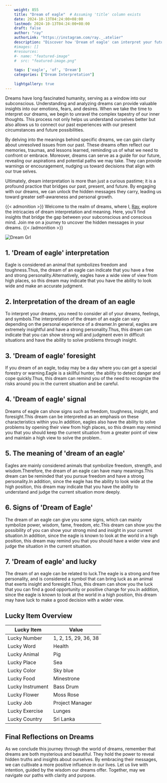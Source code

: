 ```yaml
---
    weight: 855
    title: "Dream of eagle"  # Assuming 'title' column exists
    date: 2024-10-13T04:24:00+08:00
    lastmod: 2024-10-13T04:24:00+08:00
    draft: false
    author: "ray"
    authorLink: "https://instagram.com/ray._.atelier"
    description: "Discover how 'Dream of eagle' can interpret your future and uncover its significant meanings in your life."
    #images: []
    #resources:
    #- name: "featured-image"
    #  src: "featured-image.png"
    
    tags: ['eagle', 'of', 'Dream']
    categories: ["Dream Interpretation"]
    
    lightgallery: true
---
```

    
Dreams have long fascinated humanity, serving as a window into our subconscious. Understanding and analyzing dreams can provide valuable insights into our emotions, fears, and desires. When we take the time to interpret our dreams, we begin to unravel the complex tapestry of our inner thoughts. This process not only helps us understand ourselves better but also allows us to connect our past experiences with our present circumstances and future possibilities.

By delving into the meanings behind specific dreams, we can gain clarity about unresolved issues from our past. These dreams often reflect our memories, traumas, and lessons learned, reminding us of what we need to confront or embrace. Moreover, dreams can serve as a guide for our future, revealing our aspirations and potential paths we may take. They can provide warnings or encouragement, nudging us toward decisions that align with our true selves.

Ultimately, dream interpretation is more than just a curious pastime; it is a profound practice that bridges our past, present, and future. By engaging with our dreams, we can unlock the hidden messages they carry, leading us toward greater self-awareness and personal growth.

{{< admonition >}}
Welcome to the realm of dreams, where I, [Ray](https://instagram.com/ray._.atelier), explore the intricacies of dream interpretation and meaning. Here, you’ll find insights that bridge the gap between your subconscious and conscious mind. Join me on a journey to uncover the hidden messages in your dreams.
{{< /admonition >}}

![Dream Grl](https://cdn.pixabay.com/photo/2017/11/02/03/35/gothic-2910057_1280.jpg "Dream Grl")

## 1. 'Dream of eagle' interpretation
Eagle is considered an animal that symbolizes freedom and toughness.Thus, the dream of an eagle can indicate that you have a free and strong personality.Alternatively, eagles have a wide view of view from high places, so this dream may indicate that you have the ability to look wide and make an accurate judgment.

## 2. Interpretation of the dream of an eagle
To interpret your dreams, you need to consider all of your dreams, feelings, and symbols.The interpretation of the dream of an eagle can vary depending on the personal experience of a dreamer.In general, eagles are extremely insightful and have a strong personality.Thus, this dream can indicate that you can show strong will and judgment even in difficult situations and have the ability to solve problems through insight.

## 3. 'Dream of eagle' foresight
If you dream of an eagle, today may be a day where you can get a special forestry or warning.Eagle is a skillful hunter, the ability to detect danger and cope quickly.Thus, this dream can remind you of the need to recognize the risks around you in the current situation and be careful.

## 4. 'Dream of eagle' signal
Dreams of eagle can show signs such as freedom, toughness, insight, and foresight.This dream can be interpreted as an emphasis on these characteristics within you.In addition, eagles also have the ability to solve problems by opening their view from high places, so this dream may remind you that you should keep the current situation from a greater point of view and maintain a high view to solve the problem..

## 5. The meaning of 'dream of an eagle'
Eagles are mainly considered animals that symbolize freedom, strength, and wisdom.Therefore, the dream of an eagle can have many meanings.This dream can be reminded that you pursue freedom and have a strong personality.In addition, since the eagle has the ability to look wide at the high position, this dream may indicate that you have the ability to understand and judge the current situation more deeply.

## 6. Signs of 'Dream of Eagle'
The dream of an eagle can give you some signs, which can mainly symbolize power, wisdom, fame, freedom, etc.This dream can show you the possibility of you can show your strong mind and insight in your current situation.In addition, since the eagle is known to look at the world in a high position, this dream may remind you that you should have a wider view and judge the situation in the current situation.

## 7. 'Dream of eagle' and lucky
The dream of an eagle can be related to luck.The eagle is a strong and free personality, and is considered a symbol that can bring luck as an animal that exerts insight and foresight.Thus, this dream can show you the luck that you can find a good opportunity or positive change for you.In addition, since the eagle is known to look at the world in a high position, this dream may have luck to make a good decision with a wider view.

## Lucky Item Overview
| Lucky Item          | Value              |
|---------------|--------------------|
| Lucky Number        | 1, 2, 15, 29, 36, 38  |
| Lucky Word          | Health |
| Lucky Animal        | Pig |
| Lucky Place         | Sea     |
| Lucky Color         | Sky blue     |
| Lucky Food          | Minestrone      |
| Lucky Instrument    | Bass Drum |
| Lucky Flower        | Moss Rose    |
| Lucky Job           | Project Manager       |
| Lucky Exercise      | Lunges  |
| Lucky Country       | Sri Lanka    |


##  Final Reflections on Dreams

As we conclude this journey through the world of dreams, remember that dreams are both mysterious and beautiful. They hold the power to reveal hidden truths and insights about ourselves. By embracing their messages, we can cultivate a more positive influence in our lives. Let us live with intention, guided by the wisdom our dreams offer. Together, may we navigate our paths with clarity and purpose.
